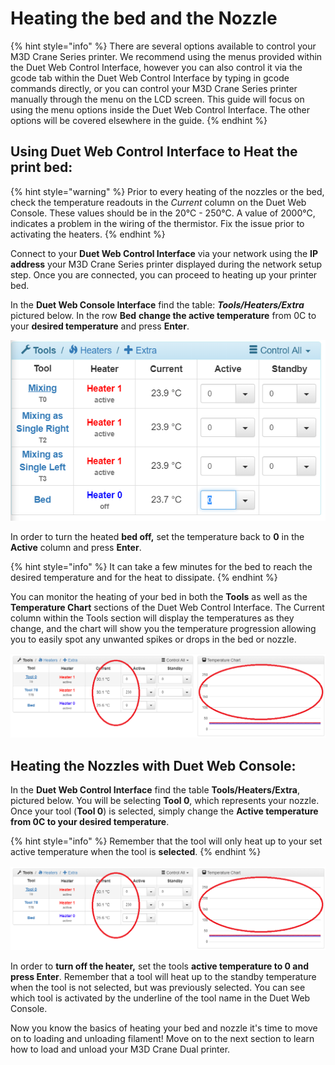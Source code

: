 # Heating the bed and the Nozzle

{% hint style="info" %}
There are several options available to control your M3D Crane Series printer. We recommend using the menus provided within the Duet Web Control Interface, however you can also control it via the gcode tab within the Duet Web Control Interface by typing in gcode commands directly, or you can control your M3D Crane Series printer manually through the menu on the LCD screen. This guide will focus on using the menu options inside the Duet Web Control Interface. The other options will be covered elsewhere in the guide.
{% endhint %}

## Using Duet Web Control Interface to Heat the print bed: <a id="using-duet-web-control-interface-to-heat-the-print-bed"></a>

{% hint style="warning" %}
Prior to every heating of the nozzles or the bed, check the temperature readouts in the _Current_ column on the Duet Web Console. These values should be in the 20°C - 250°C. A value of 2000°C, indicates a problem in the wiring of the thermistor. Fix the issue prior to activating the heaters.
{% endhint %}

Connect to your **Duet Web Control Interface** via your network using the **IP address** your M3D Crane Series printer displayed during the network setup step. Once you are connected, you can proceed to heating up your printer bed.

In the **Duet Web Console Interface** find the table: _**Tools/Heaters/Extra**_ pictured below. In the row **Bed** **change the active temperature** from 0C to your **desired temperature** and press **Enter**.

![](../.gitbook/assets/image%20%282%29.png)

In order to turn the heated **bed off,** set the temperature back to **0** in the **Active** column and press **Enter**.

{% hint style="info" %}
It can take a few minutes for the bed to reach the desired temperature and for the heat to dissipate.
{% endhint %}

You can monitor the heating of your bed in both the **Tools** as well as the **Temperature Chart** sections of the Duet Web Control Interface. The Current column within the Tools section will display the temperatures as they change, and the chart will show you the temperature progression allowing you to easily spot any unwanted spikes or drops in the bed or nozzle.

![](../.gitbook/assets/duet9.png)

## **Heating the Nozzles with Duet Web Console:** <a id="heating-the-nozzles-with-duet-web-console"></a>

In the **Duet Web Control Interface** find the table **Tools/Heaters/Extra**, pictured below. You will be selecting **Tool 0**, which represents your nozzle. Once your tool \(**Tool 0**\) is selected, simply change the **Active temperature from 0C to your desired temperature**.

{% hint style="info" %}
Remember that the tool will only heat up to your set active temperature when the tool is **selected**.
{% endhint %}

![](../.gitbook/assets/duet9.png)

In order to **turn off the heater,** set the tools **active temperature to 0 and press Enter**. Remember that a tool will heat up to the standby temperature when the tool is not selected, but was previously selected. You can see which tool is activated by the underline of the tool name in the Duet Web Console.

Now you know the basics of heating your bed and nozzle it's time to move on to loading and unloading filament! Move on to the next section to learn how to load and unload your M3D Crane Dual printer. 

